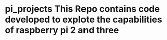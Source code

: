 # pi_projects  This Repo contains code developed to explote the capabilities of raspberry pi 2 and three

